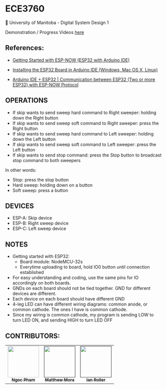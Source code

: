 # ECE3760
🏫 University of Manitoba - Digital System Design 1

Demonstration / Progress Videos [here](https://www.youtube.com/playlist?list=PL25XFi5JMg36iqCR__kG-orZFBlpt5zU0)

## References:

- [Getting Started with ESP-NOW (ESP32 with Arduino IDE)](https://randomnerdtutorials.com/esp-now-esp32-arduino-ide/)

- [Installing the ESP32 Board in Arduino IDE (Windows, Mac OS X, Linux)](https://randomnerdtutorials.com/installing-the-esp32-board-in-arduino-ide-windows-instructions/)

- [Arduino IDE + ESP32 | Communication between ESP32 (Two or more ESP32) with ESP-NOW Protocol](https://www.youtube.com/watch?v=xOLG-88Ld3A&t=882s)

## OPERATIONS
- If skip wants to send sweep hard command to Right sweeper: holding down the Right button 
- If skip wants to send sweep soft command to Right sweeper: press the Right button 
- If skip wants to send sweep hard command to Left sweeper: holding down the Left button 
- If skip wants to send sweep soft command to Left sweeper: press the Left button
- If skip wants to send stop command: press the Stop button to broadcast stop command to both sweepers

In other words:
- Stop: press the stop button
- Hard sweep: holding down on a button 
- Soft sweep: press a button

## DEVICES
- ESP-A: Skip device 
- ESP-B: Right sweep device 
- ESP-C: Left sweep device

## NOTES
- Getting started with ESP32:
  - Board module: NodeMCU-32s
  - Everytime uploading to board, hold IO0 button until connection established
- For easy understanding and coding, use the same pins for IO accordingly on both boards.
- GNDs on each board should not be tied together. GND for different devices are different.
- Each device on each board should have different GND
- 4-leg LED can have different wiring diagrams: common anode, or common cathode. The ones I have is common cathode.
- Since my wiring is common cathode, my program is sending LOW to turn LED ON, and sending HIGH to turn LED OFF


## CONTRIBUTORS:
<table>
<tr>
    <td style="text-align: center;">
        <a href="https://github.com/ngocpham1994x">
            <img src="https://github.com/ngocpham1994x/iRecipe/blob/d514d48323253405f33b0a152cbcda17be023de2/website/NgocPham_headshot.JPG" width="100px;"/>
            <br/>
            <sub>
                <b>Ngoc Pham </b>
            </sub>
        </a>
    </td>
    <td style="text-align: center;">
        <a href="">
            <img src="" width="100px;"/>
            <br/>
            <sub>
                <b>Matthew Mora</b>
            </sub>
        </a>
    </td>
    <td style="text-align: center;">
        <a href="">
            <img src="" width="100px;"/>
            <br/>
            <sub>
                <b>Ian Roller</b>
            </sub>
        </a>
    </td>
</tr>
</table>

